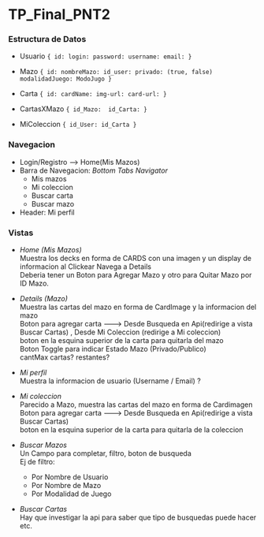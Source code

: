# TP_Final_PNT2

### Estructura de Datos
- Usuario ```{
id:
login:
password:
username:
email:
}```

- Mazo ```{
id:
nombreMazo:
id_user:
privado: (true, false)
modalidadJuego: ModoJugo
}```

- Carta ```{
id:
cardName:
img-url:
card-url:
}```

- CartasXMazo ```{
id_Mazo: 
id_Carta:
}```

- MiColeccion ```{
id_User:
id_Carta
}```


### Navegacion
- Login/Registro --> Home(Mis Mazos)
- Barra de Navegacion: *Bottom Tabs Navigator*
  - Mis mazos
  - Mi coleccion
  - Buscar carta
  - Buscar mazo
- Header: Mi perfil


### Vistas
- *Home (Mis Mazos)*  
  Muestra los decks en forma de CARDS con una imagen y un display de informacion
  al Clickear Navega a Details    
  Deberia tener un Boton para Agregar Mazo  y otro para Quitar Mazo por ID Mazo.
  

- *Details (Mazo)*  
  Muestra las cartas del mazo en forma de CardImage y la informacion del mazo  
  Boton para agregar carta ---> Desde Busqueda en Api(redirige a vista Buscar Cartas) , Desde Mi Coleccion (redirige a Mi coleccion)  
  boton en la esquina superior de la carta para quitarla del mazo  
  Boton Toggle para indicar Estado Mazo (Privado/Publico)  
  cantMax cartas? restantes?
  

- *Mi perfil*  
Muestra la informacion de usuario (Username / Email) ?
  

- *Mi coleccion*  
Parecido a Mazo, muestra las cartas del mazo en forma de Cardimagen    
Boton para agregar carta ---> Desde Busqueda en Api(redirige a vista Buscar Cartas)  
boton en la esquina superior de la carta para quitarla de la coleccion
  

- *Buscar Mazos*  
Un Campo para completar, filtro, boton de busqueda  
Ej de filtro:
    - Por Nombre de Usuario
    - Por Nombre de Mazo
    - Por Modalidad de Juego
  

- *Buscar Cartas*  
Hay que investigar la api para saber que tipo de busquedas puede hacer etc.
